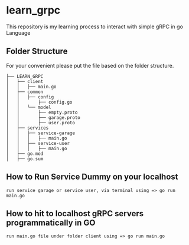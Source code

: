 # learn_grpc
This repository is my learning process to interact with simple gRPC in go Language

## Folder Structure
For your convenient please put the file based on the folder structure.

```
├── LEARN_GRPC
│   ├── client
│   │   ├── main.go
│   ├── common
│   │   ├── config
│   │       ├── config.go
│   │   └── model
│   │       ├── empty.proto
│   │       ├── garage.proto
│   │       ├── user.proto
│   ├── services
│   │   ├── service-garage
│   │   │   ├── main.go
│   │   ├── service-user
│   │   │   ├── main.go
│   ├── go.mod
│   ├── go.sum
```


## How to Run Service Dummy on your localhost
```
run service garage or service user, via terminal using => go run main.go
```

## How to hit to localhost gRPC servers programmatically in GO
```
run main.go file under folder client using => go run main.go
```

